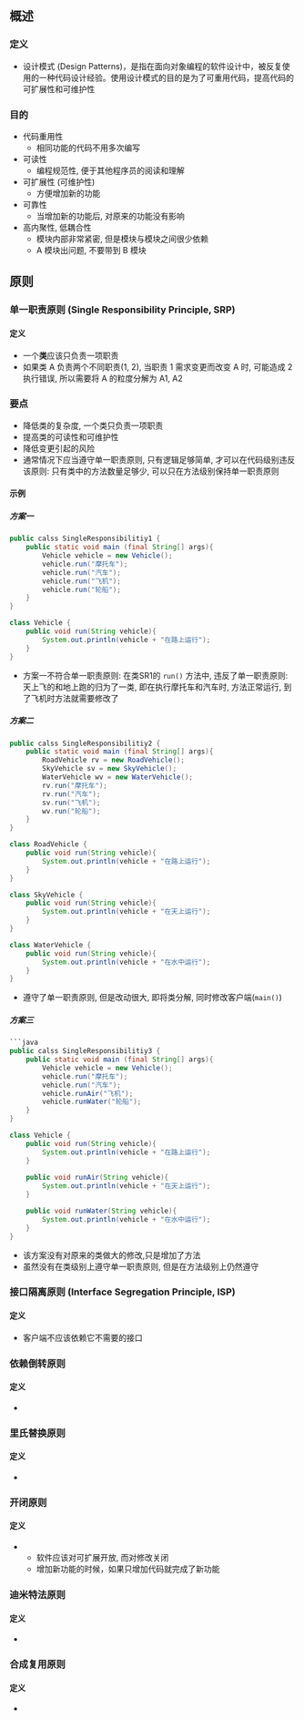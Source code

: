 ## 概述
### 定义
- 设计模式 (Design Patterns)，是指在面向对象编程的软件设计中，被反复使用的一种代码设计经验。使用设计模式的目的是为了可重用代码，提高代码的可扩展性和可维护性
### 目的
- 代码重用性
	- 相同功能的代码不用多次编写
- 可读性
	- 编程规范性, 便于其他程序员的阅读和理解
- 可扩展性 (可维护性)
	- 方便增加新的功能
- 可靠性
	- 当增加新的功能后, 对原来的功能没有影响
- 高内聚性, 低耦合性
	- 模块内部非常紧密, 但是模块与模块之间很少依赖
	- A 模块出问题, 不要带到 B 模块

## 原则
### 单一职责原则 (Single Responsibility Principle, SRP)
#### 定义
- 一个**类**应该只负责一项职责
- 如果类 A 负责两个不同职责(1, 2), 当职责 1 需求变更而改变 A 时, 可能造成 2 执行错误, 所以需要将 A 的粒度分解为 A1, A2

### 要点
- 降低类的复杂度, 一个类只负责一项职责
- 提高类的可读性和可维护性
- 降低变更引起的风险
- 通常情况下应当遵守单一职责原则, 只有逻辑足够简单, 才可以在代码级别违反该原则: 只有类中的方法数量足够少, 可以只在方法级别保持单一职责原则

#### 示例
##### 方案一
```java
public calss SingleResponsibilitiy1 {
	public static void main (final String[] args){
		Vehicle vehicle = new Vehicle();
		vehicle.run("摩托车");
		vehicle.run("汽车");
		vehicle.run("飞机");
		vehicle.run("轮船");
	}
}

class Vehicle {
	public void run(String vehicle){
		System.out.println(vehicle + "在路上运行");
	}
}
```
- 方案一不符合单一职责原则: 在类SR1的 `run()` 方法中, 违反了单一职责原则: 天上飞的和地上跑的归为了一类, 即在执行摩托车和汽车时, 方法正常运行, 到了飞机时方法就需要修改了

##### 方案二
```java
public calss SingleResponsibilitiy2 {
	public static void main (final String[] args){
		RoadVehicle rv = new RoadVehicle();
		SkyVehicle sv = new SkyVehicle();
		WaterVehicle wv = new WaterVehicle();
		rv.run("摩托车");
		rv.run("汽车");
		sv.run("飞机");
		wv.run("轮船");
	}
}

class RoadVehicle {
	public void run(String vehicle){
		System.out.println(vehicle + "在路上运行");
	}
}

class SkyVehicle {
	public void run(String vehicle){
		System.out.println(vehicle + "在天上运行");
	}
}

class WaterVehicle {
	public void run(String vehicle){
		System.out.println(vehicle + "在水中运行");
	}
}
```
- 遵守了单一职责原则, 但是改动很大, 即将类分解, 同时修改客户端(`main()`)

##### 方案三
```java
```java
public calss SingleResponsibilitiy3 {
	public static void main (final String[] args){
		Vehicle vehicle = new Vehicle();
		vehicle.run("摩托车");
		vehicle.run("汽车");
		vehicle.runAir("飞机");
		vehicle.runWater("轮船");
	}
}

class Vehicle {
	public void run(String vehicle){
		System.out.println(vehicle + "在路上运行");
	}
	
	public void runAir(String vehicle){
		System.out.println(vehicle + "在天上运行");
	}

	public void runWater(String vehicle){
		System.out.println(vehicle + "在水中运行");
	}
}
```
-  该方案没有对原来的类做大的修改,只是增加了方法
- 虽然没有在类级别上遵守单一职责原则, 但是在方法级别上仍然遵守
### 接口隔离原则 (Interface Segregation Principle, ISP)
#### 定义
- 客户端不应该依赖它不需要的接口
### 依赖倒转原则
#### 定义
- 
### 里氏替换原则
#### 定义
- 
### 开闭原则
#### 定义
- 
	- 软件应该对可扩展开放, 而对修改关闭
	- 增加新功能的时候，如果只增加代码就完成了新功能
### 迪米特法原则
#### 定义
- 
### 合成复用原则
#### 定义
- 